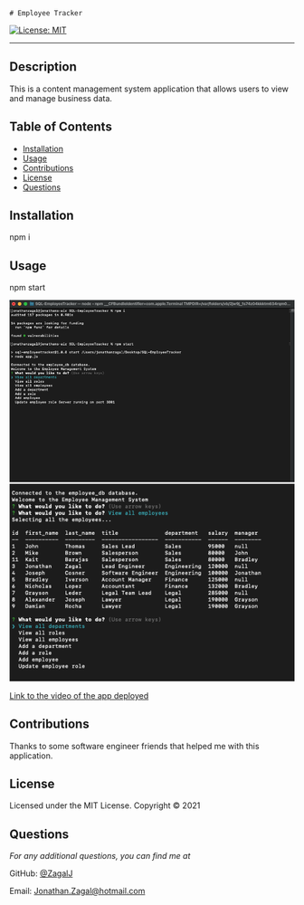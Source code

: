 	# Employee Tracker

[![License: MIT](https://img.shields.io/badge/License-MIT-yellow.svg)](https://opensource.org/licenses/MIT)

---

## Description
This is a content management system application that allows users to view and manage business data.

## Table of Contents
* [Installation](#installation)
* [Usage](#usage)
* [Contributions](#contributions)
* [License](#license)
* [Questions](#questions)

## Installation
npm i 

## Usage
npm start

![Application being used.”](./Assets/sc.png)
![Application being used.”](./Assets/sc2.png)

[Link to the video of the app deployed](https://drive.google.com/file/d/1GuP3Ome-sxmDxCkdz7uo26qUqy6Cdf8n/view)

## Contributions
Thanks to some software engineer friends that helped me with this application.

## License 
Licensed under the MIT License. Copyright © 2021

## Questions
*For any additional questions, you can find me at* 

GitHub: [@ZagalJ](https://github.com/ZagalJ/)

Email: [Jonathan.Zagal@hotmail.com](mailto:Jonathan.Zagal@hotmail.com)
